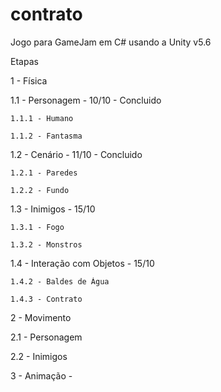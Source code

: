 # contrato
Jogo para GameJam em C# usando a Unity v5.6

Etapas

1 - Física 

  1.1 - Personagem - 10/10 - Concluido
  
    1.1.1 - Humano
    
    1.1.2 - Fantasma
   
   
  1.2 - Cenário - 11/10 - Concluido
  
    1.2.1 - Paredes
    
    1.2.2 - Fundo
  
  
  1.3 - Inimigos - 15/10
  
    1.3.1 - Fogo
    
    1.3.2 - Monstros
    
    
  1.4 - Interação com Objetos - 15/10   
  
    1.4.2 - Baldes de Água
    
    1.4.3 - Contrato    
    
    
2 - Movimento

  2.1 - Personagem
    
  2.2 - Inimigos


3 - Animação -
